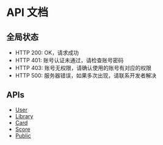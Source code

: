 # API 文档

## 全局状态

- HTTP 200: OK，请求成功
- HTTP 401: 账号认证未通过，请检查账号密码
- HTTP 403: 账号无权限，请确认使用的账号有对应的权限
- HTTP 500: 服务器错误，如果多次出现，请联系开发者解决

## APIs

- [User](user_api.md)
- [Library](library_api.md)
- [Card](card_api.md)
- [Score](score_api.md)
- [Public](public_api.md)
